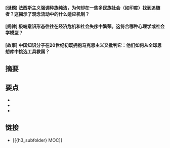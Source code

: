 #### [谜题] 法西斯主义强调种族纯洁，为何却在一些多民族社会（如印度）找到追随者？这揭示了观念流动中的什么适应机制？


#### [规律] 极端意识形态往往在经济危机和社会失序中繁荣。这符合哪种心理学或社会学模型？


#### [故事] 中国知识分子在20世纪初既拥抱马克思主义又批判它：他们如何从全球思想库中挑选工具救国？


## 摘要


## 要点

- 
- 
- 

## 链接

- [[{h3_subfolder} MOC]]
